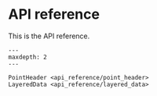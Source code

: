 # API reference

This is the API reference.

```{toctree}
---
maxdepth: 2
---

PointHeader <api_reference/point_header>
LayeredData <api_reference/layered_data>

```

